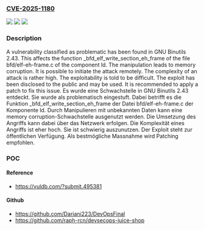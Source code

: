 ### [CVE-2025-1180](https://cve.mitre.org/cgi-bin/cvename.cgi?name=CVE-2025-1180)
![](https://img.shields.io/static/v1?label=Product&message=Binutils&color=blue)
![](https://img.shields.io/static/v1?label=Version&message=2.43%20&color=brightgreen)
![](https://img.shields.io/static/v1?label=Vulnerability&message=Memory%20Corruption&color=brightgreen)

### Description

A vulnerability classified as problematic has been found in GNU Binutils 2.43. This affects the function _bfd_elf_write_section_eh_frame of the file bfd/elf-eh-frame.c of the component ld. The manipulation leads to memory corruption. It is possible to initiate the attack remotely. The complexity of an attack is rather high. The exploitability is told to be difficult. The exploit has been disclosed to the public and may be used. It is recommended to apply a patch to fix this issue.
Es wurde eine Schwachstelle in GNU Binutils 2.43 entdeckt. Sie wurde als problematisch eingestuft. Dabei betrifft es die Funktion _bfd_elf_write_section_eh_frame der Datei bfd/elf-eh-frame.c der Komponente ld. Durch Manipulieren mit unbekannten Daten kann eine memory corruption-Schwachstelle ausgenutzt werden. Die Umsetzung des Angriffs kann dabei über das Netzwerk erfolgen. Die Komplexität eines Angriffs ist eher hoch. Sie ist schwierig auszunutzen. Der Exploit steht zur öffentlichen Verfügung. Als bestmögliche Massnahme wird Patching empfohlen.

### POC

#### Reference
- https://vuldb.com/?submit.495381

#### Github
- https://github.com/Dariani223/DevOpsFinal
- https://github.com/raph-rcn/devsecops-juice-shop

